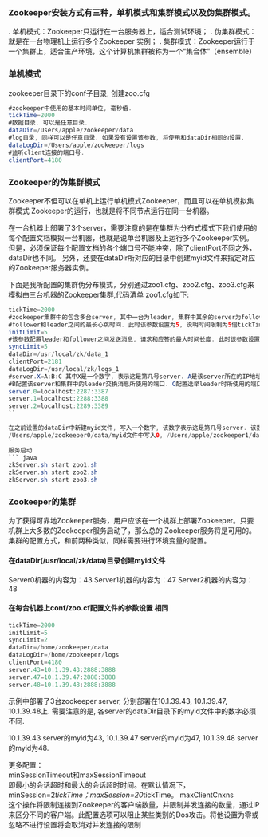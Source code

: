 ### Zookeeper安装方式有三种，单机模式和集群模式以及伪集群模式。
. 单机模式：Zookeeper只运行在一台服务器上，适合测试环境；
. 伪集群模式：就是在一台物理机上运行多个Zookeeper 实例；
. 集群模式：Zookeeper运行于一个集群上，适合生产环境，这个计算机集群被称为一个“集合体”（ensemble）

### 单机模式
zookeeper目录下的conf子目录, 创建zoo.cfg
``` java
#zookeeper中使用的基本时间单位, 毫秒值.
tickTime=2000  
#数据目录. 可以是任意目录.
dataDir=/Users/apple/zookeeper/data  
#log目录, 同样可以是任意目录. 如果没有设置该参数, 将使用和dataDir相同的设置.
dataLogDir=/Users/apple/zookeeper/logs 
#监听client连接的端口号.
clientPort=4180
```


### Zookeeper的伪集群模式
Zookeeper不但可以在单机上运行单机模式Zookeeper，而且可以在单机模拟集群模式 Zookeeper的运行，也就是将不同节点运行在同一台机器。

在一台机器上部署了3个server，需要注意的是在集群为分布式模式下我们使用的每个配置文档模拟一台机器，也就是说单台机器及上运行多个Zookeeper实例。但是，必须保证每个配置文档的各个端口号不能冲突，除了clientPort不同之外，dataDir也不同。
另外，还要在dataDir所对应的目录中创建myid文件来指定对应的Zookeeper服务器实例。

下面是我所配置的集群伪分布模式，分别通过zoo1.cfg、zoo2.cfg、zoo3.cfg来模拟由三台机器的Zookeeper集群,代码清单 zoo1.cfg如下:
``` java
tickTime=2000
#zookeeper集群中的包含多台server, 其中一台为leader, 集群中其余的server为follower. initLimit参数配置初始化连接时, 
#follower和leader之间的最长心跳时间. 此时该参数设置为5, 说明时间限制为5倍tickTime, 即5*2000=10000ms=10s.
initLimit=5
#该参数配置leader和follower之间发送消息, 请求和应答的最大时间长度. 此时该参数设置为5, 说明时间限制为5倍tickTime, 即10000ms.
syncLimit=5
dataDir=/usr/local/zk/data_1
clientPort=2181
dataLogDir=/usr/local/zk/logs_1
#server.X=A:B:C 其中X是一个数字, 表示这是第几号server. A是该server所在的IP地址. 
#B配置该server和集群中的leader交换消息所使用的端口. C配置选举leader时所使用的端口. 由于配置的是伪集群模式, 所以各个server的B, C参数必须不同.
server.0=localhost:2287:3387
server.1=localhost:2288:3388
server.2=localhost:2289:3389
``

在之前设置的dataDir中新建myid文件, 写入一个数字, 该数字表示这是第几号server. 该数字必须和zoo.cfg文件中的server.X中的X一一对应.
/Users/apple/zookeeper0/data/myid文件中写入0, /Users/apple/zookeeper1/data/myid文件中写入1, /Users/apple/zookeeper2/data/myid文件中写入2.
` 
服务启动
``` java
zkServer.sh start zoo1.sh
zkServer.sh start zoo2.sh
zkServer.sh start zoo3.sh
``` 

### Zookeeper的集群
为了获得可靠地Zookeeper服务，用户应该在一个机群上部署Zookeeper。只要机群上大多数的Zookeeper服务启动了，那么总的 Zookeeper服务将是可用的。集群的配置方式，和前两种类似，同样需要进行环境变量的配置。
#### 在dataDir(/usr/local/zk/data)目录创建myid文件

Server0机器的内容为：43
Server1机器的内容为：47
Server2机器的内容为：48

#### 在每台机器上conf/zoo.cf配置文件的参数设置 相同

``` java
tickTime=2000  
initLimit=5  
syncLimit=2  
dataDir=/home/zookeeper/data  
dataLogDir=/home/zookeeper/logs  
clientPort=4180
server.43=10.1.39.43:2888:3888
server.47=10.1.39.47:2888:3888  
server.48=10.1.39.48:2888:3888
``` 

示例中部署了3台zookeeper server, 分别部署在10.1.39.43, 10.1.39.47, 10.1.39.48上. 需要注意的是, 各server的dataDir目录下的myid文件中的数字必须不同.

10.1.39.43 server的myid为43, 10.1.39.47 server的myid为47, 10.1.39.48 server的myid为48.

更多配置：       
minSessionTimeout和maxSessionTimeout   
即最小的会话超时和最大的会话超时时间。在默认情况下，minSession=2*tickTime；maxSession=20*tickTime。
maxClientCnxns     
这个操作将限制连接到Zookeeper的客户端数量，并限制并发连接的数量，通过IP来区分不同的客户端。此配置选项可以阻止某些类别的Dos攻击。将他设置为零或忽略不进行设置将会取消对并发连接的限制     







